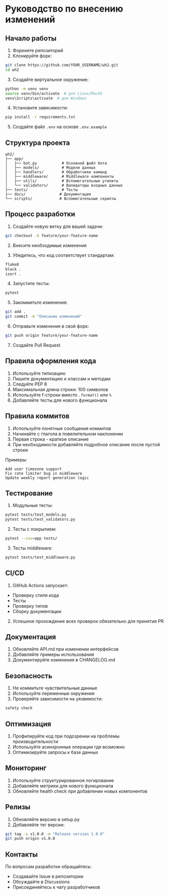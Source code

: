 # Руководство по внесению изменений

## Начало работы

1. Форкните репозиторий
2. Клонируйте форк:
```bash
git clone https://github.com/YOUR_USERNAME/wh2.git
cd wh2
```

3. Создайте виртуальное окружение:
```bash
python -m venv venv
source venv/bin/activate  # для Linux/MacOS
venv\Scripts\activate  # для Windows
```

4. Установите зависимости:
```bash
pip install -r requirements.txt
```

5. Создайте файл `.env` на основе `.env.example`

## Структура проекта

```
wh2/
├── app/
│   ├── bot.py           # Основной файл бота
│   ├── models/          # Модели данных
│   ├── handlers/        # Обработчики команд
│   ├── middleware/      # Middleware компоненты
│   ├── utils/           # Вспомогательные утилиты
│   └── validators/      # Валидаторы входных данных
├── tests/               # Тесты
├── docs/               # Документация
└── scripts/            # Вспомогательные скрипты
```

## Процесс разработки

1. Создайте новую ветку для вашей задачи:
```bash
git checkout -b feature/your-feature-name
```

2. Внесите необходимые изменения

3. Убедитесь, что код соответствует стандартам:
```bash
flake8
black .
isort .
```

4. Запустите тесты:
```bash
pytest
```

5. Закоммитьте изменения:
```bash
git add .
git commit -m "Описание изменений"
```

6. Отправьте изменения в свой форк:
```bash
git push origin feature/your-feature-name
```

7. Создайте Pull Request

## Правила оформления кода

1. Используйте типизацию
2. Пишите документацию к классам и методам
3. Следуйте PEP 8
4. Максимальная длина строки: 100 символов
5. Используйте f-строки вместо `.format()` или `%`
6. Добавляйте тесты для нового функционала

## Правила коммитов

1. Используйте понятные сообщения коммитов
2. Начинайте с глагола в повелительном наклонении
3. Первая строка - краткое описание
4. При необходимости добавляйте подробное описание после пустой строки

Примеры:
```
Add user timezone support
Fix rate limiter bug in middleware
Update weekly report generation logic
```

## Тестирование

1. Модульные тесты:
```bash
pytest tests/test_models.py
pytest tests/test_validators.py
```

2. Тесты с покрытием:
```bash
pytest --cov=app tests/
```

3. Тесты middleware:
```bash
pytest tests/test_middleware.py
```

## CI/CD

1. GitHub Actions запускает:
- Проверку стиля кода
- Тесты
- Проверку типов
- Сборку документации

2. Успешное прохождение всех проверок обязательно для принятия PR

## Документация

1. Обновляйте API.md при изменении интерфейсов
2. Добавляйте примеры использования
3. Документируйте изменения в CHANGELOG.md

## Безопасность

1. Не коммитьте чувствительные данные
2. Используйте переменные окружения
3. Проверяйте зависимости на уязвимости:
```bash
safety check
```

## Оптимизация

1. Профилируйте код при подозрении на проблемы производительности
2. Используйте асинхронные операции где возможно
3. Оптимизируйте запросы к базе данных

## Мониторинг

1. Используйте структурированное логирование
2. Добавляйте метрики для нового функционала
3. Обновляйте health check при добавлении новых компонентов

## Релизы

1. Обновляйте версию в setup.py
2. Добавляйте тег версии:
```bash
git tag -a v1.0.0 -m "Release version 1.0.0"
git push origin v1.0.0
```

## Контакты

По вопросам разработки обращайтесь:
- Создавайте Issue в репозитории
- Обсуждайте в Discussions
- Присоединяйтесь к чату разработчиков 